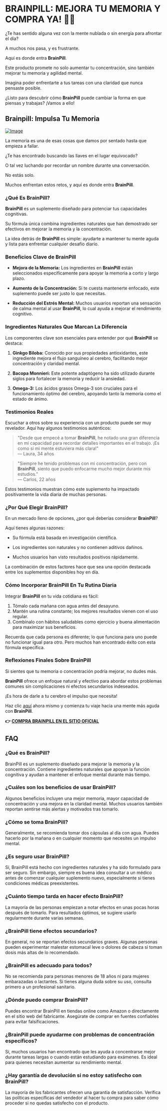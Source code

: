 # BRAINPILL: MEJORA TU MEMORIA Y COMPRA YA! 🧠✨

¿Te has sentido alguna vez con la mente nublada o sin energía para afrontar el día? 

A muchos nos pasa, y es frustrante. 

Aquí es donde entra **BrainPill**. 

Este producto promete no solo aumentar tu concentración, sino también mejorar tu memoria y agilidad mental. 

Imagina poder enfrentarte a tus tareas con una claridad que nunca pensaste posible. 

¿Listo para descubrir cómo **BrainPill** puede cambiar la forma en que piensas y trabajas? ¡Vamos a ello!

## Brainpill: Impulsa Tu Memoria

[![Image](https://www2.sellhealth.com/134/brainpill_3_1.jpg)](https://gchaffi.com/cofwCWrQ)

La memoria es una de esas cosas que damos por sentado hasta que empieza a fallar. 

¿Te has encontrado buscando las llaves en el lugar equivocado?

O tal vez luchando por recordar un nombre durante una conversación.

No estás solo.

Muchos enfrentan estos retos, y aquí es donde entra **BrainPill**.

### ¿Qué Es BrainPill?

**BrainPill** es un suplemento diseñado para potenciar tus capacidades cognitivas. 

Su fórmula única combina ingredientes naturales que han demostrado ser efectivos en mejorar la memoria y la concentración.

La idea detrás de **BrainPill** es simple: ayudarte a mantener tu mente aguda y lista para enfrentar cualquier desafío diario.

### Beneficios Clave de BrainPill

- **Mejora de la Memoria:** Los ingredientes en **BrainPill** están seleccionados específicamente para apoyar la memoria a corto y largo plazo.
  
- **Aumento de la Concentración:** Si te cuesta mantenerte enfocado, este suplemento puede ser justo lo que necesitas.
  
- **Reducción del Estrés Mental:** Muchos usuarios reportan una sensación de calma mental al usar **BrainPill**, lo cual ayuda a mejorar el rendimiento cognitivo.

### Ingredientes Naturales Que Marcan La Diferencia

Los componentes clave son esenciales para entender por qué **BrainPill** se destaca:

1. **Ginkgo Biloba:** Conocido por sus propiedades antioxidantes, este ingrediente mejora el flujo sanguíneo al cerebro, facilitando mejor concentración y claridad mental.
   
2. **Bacopa Monnieri:** Este potente adaptógeno ha sido utilizado durante siglos para fortalecer la memoria y reducir la ansiedad.
   
3. **Omega-3:** Los ácidos grasos Omega-3 son cruciales para el funcionamiento óptimo del cerebro, apoyando tanto la memoria como el estado de ánimo.

### Testimonios Reales

Escuchar a otros sobre su experiencia con un producto puede ser muy revelador. Aquí hay algunos testimonios auténticos:

> "Desde que empecé a tomar **BrainPill**, he notado una gran diferencia en mi capacidad para recordar detalles importantes en el trabajo. ¡Es como si mi mente estuviera más clara!"  
> — Laura, 34 años

> "Siempre he tenido problemas con mi concentración, pero con **BrainPill**, siento que puedo enfocarme mucho mejor durante mis estudios."  
> — Carlos, 22 años

Estos testimonios muestran cómo este suplemento ha impactado positivamente la vida diaria de muchas personas.

### ¿Por Qué Elegir BrainPill?

En un mercado lleno de opciones, ¿por qué deberías considerar **BrainPill**? 

Aquí tienes algunas razones:

- Su fórmula está basada en investigación científica.
  
- Los ingredientes son naturales y no contienen aditivos dañinos.
  
- Muchos usuarios han visto resultados positivos rápidamente.

La combinación de estos factores hace que sea una opción destacada entre los suplementos disponibles hoy en día.

### Cómo Incorporar BrainPill En Tu Rutina Diaria

Integrar **BrainPill** en tu vida cotidiana es fácil:

1. Tómalo cada mañana con agua antes del desayuno.
2. Mantén una rutina constante; los mejores resultados vienen con el uso regular.
3. Combínalo con hábitos saludables como ejercicio y buena alimentación para maximizar sus beneficios.

Recuerda que cada persona es diferente; lo que funciona para uno puede no funcionar igual para otro. Pero muchos han encontrado éxito con esta fórmula específica.

### Reflexiones Finales Sobre BrainPill

Si sientes que tu memoria o concentración podría mejorar, no dudes más. 

**BrainPill** ofrece un enfoque natural y efectivo para abordar estos problemas comunes sin complicaciones ni efectos secundarios indeseados.

¡Es hora de darle a tu cerebro el impulso que necesita!

Haz clic [aquí](https://gchaffi.com/cofwCWrQ) ahora mismo y comienza tu viaje hacia una mente más aguda con **BrainPill**.



**👉 [COMPRA BRAINPILL EN EL SITIO OFICIAL](https://gchaffi.com/cofwCWrQ)**

## FAQ

### ¿Qué es BrainPill?
BrainPill es un suplemento diseñado para mejorar la memoria y la concentración. Contiene ingredientes naturales que apoyan la función cognitiva y ayudan a mantener el enfoque mental durante más tiempo.

### ¿Cuáles son los beneficios de usar BrainPill?
Algunos beneficios incluyen una mejor memoria, mayor capacidad de concentración y una mejora en la claridad mental. Muchos usuarios también reportan sentirse más alertas y motivados tras tomarlo.

### ¿Cómo se toma BrainPill?
Generalmente, se recomienda tomar dos cápsulas al día con agua. Puedes hacerlo por la mañana o en cualquier momento que necesites un impulso mental.

### ¿Es seguro usar BrainPill?
Sí, BrainPill está hecho con ingredientes naturales y ha sido formulado para ser seguro. Sin embargo, siempre es buena idea consultar a un médico antes de comenzar cualquier suplemento nuevo, especialmente si tienes condiciones médicas preexistentes.

### ¿Cuánto tiempo tarda en hacer efecto BrainPill?
La mayoría de las personas empiezan a notar efectos en unas pocas horas después de tomarlo. Para resultados óptimos, se sugiere usarlo regularmente durante varias semanas.

### ¿BrainPill tiene efectos secundarios?
En general, no se reportan efectos secundarios graves. Algunas personas pueden experimentar malestar estomacal leve o dolores de cabeza si toman dosis más altas de lo recomendado.

### ¿BrainPill es adecuado para todos?
No se recomienda para personas menores de 18 años ni para mujeres embarazadas o lactantes. Si tienes alguna duda sobre su uso, consulta primero a un profesional sanitario.

### ¿Dónde puedo comprar BrainPill?
Puedes encontrar BrainPill en tiendas online como Amazon o directamente en el sitio web del fabricante. Asegúrate de comprar en fuentes confiables para evitar falsificaciones.

### ¿BrainPill puede ayudarme con problemas de concentración específicos?
Sí, muchos usuarios han encontrado que les ayuda a concentrarse mejor durante tareas largas o cuando están estudiando para exámenes. Es ideal para quienes necesitan aumentar su rendimiento mental.

### ¿Hay garantía de devolución si no estoy satisfecho con BrainPill?
La mayoría de los fabricantes ofrecen una garantía de satisfacción. Verifica las políticas específicas del vendedor al hacer tu compra para saber cómo proceder si no quedas satisfecho con el producto.